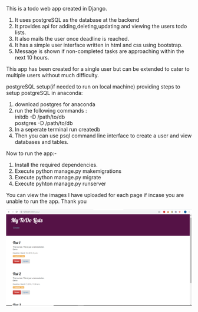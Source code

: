 This is a todo web app created in Django.

1. It uses postgreSQL as the database at the backend
2. It provides api for adding,deleting,updating and viewing the users todo lists.
3. It also mails the user once deadline is reached.
4. It has a simple user interface written in html and css using bootstrap.
5. Message is shown if non-completed tasks are approaching within the next 10 hours.

This app has been created for a single user but can be extended to cater to multiple users without much difficulty.

postgreSQL setup(if needed to run on local machine) providing steps to setup postgreSQL in anaconda:
1. download postgres for anaconda
2. run the following commands :  
initdb -D /path/to/db     
postgres -D /path/to/db
3. In a seperate terminal run createdb  
4. Then you can use psql command line interface to create a user and view databases and tables.

Now to run the app:-
1. Install the required dependencies.
2. Execute python manage.py makemigrations
3. Execute python manage.py migrate
4. Execute pyhton manage.py runserver

You can view the images I have uploaded for each page if incase you are unable to run the app.
Thank you

![](images/home.PNG)
